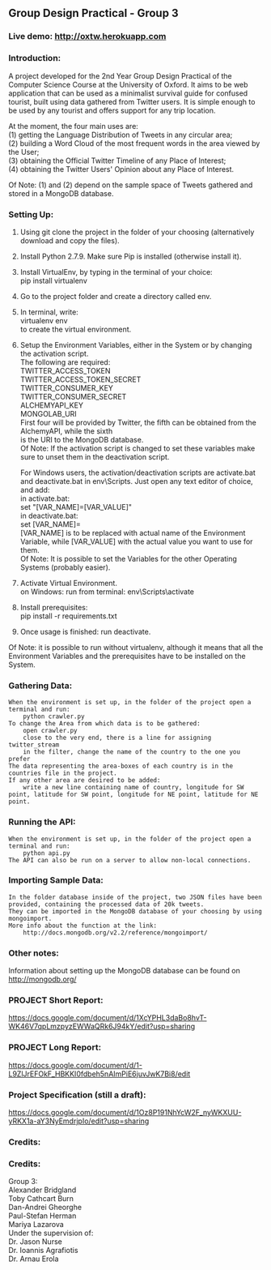 ## Group Design Practical - Group 3

### Live demo: http://oxtw.herokuapp.com

### Introduction:
A project developed for the 2nd Year Group Design Practical of the Computer Science Course 
at the University of Oxford. It aims to be web application that can be used as a minimalist 
survival guide for confused tourist, built using data gathered from Twitter users. It is simple 
enough to be used by any tourist and offers support for any trip location.  

At the moment, the four main uses are:  
(1) getting the Language Distribution of Tweets in any circular area;  
(2) building a Word Cloud of the most frequent words in the area viewed by the User;  
(3) obtaining the Official Twitter Timeline of any Place of Interest;  
(4) obtaining the Twitter Users' Opinion about any Place of Interest.  
  
Of Note: (1) and (2) depend on the sample space of Tweets gathered and stored in a MongoDB database.  

### Setting Up:  
1. Using git clone the project in the folder of your choosing (alternatively download and copy the files).  
2. Install Python 2.7.9. Make sure Pip is installed (otherwise install it).  
3. Install VirtualEnv, by typing in the terminal of your choice:  
    pip install virtualenv  
4. Go to the project folder and create a directory called env.  
5. In terminal, write:  
    virtualenv env      
   to create the virtual environment.  
6. Setup the Environment Variables, either in the System or by changing the activation script.  
   The following are required:  
        TWITTER_ACCESS_TOKEN  
        TWITTER_ACCESS_TOKEN_SECRET  
        TWITTER_CONSUMER_KEY  
        TWITTER_CONSUMER_SECRET  
        ALCHEMYAPI_KEY  
        MONGOLAB_URI  
   First four will be provided by Twitter, the fifth can be obtained from the AlchemyAPI, while the sixth  
   is the URI to the MongoDB database.  
   Of Note: If the activation script is changed to set these variables make sure to unset them in the deactivation script.  
   
   For Windows users, the activation/deactivation scripts are activate.bat and deactivate.bat in env\Scripts\.
   Just open any text editor of choice, and add:  
    in activate.bat:  
        set "[VAR_NAME]=[VAR_VALUE]"  
    in deactivate.bat:  
        set [VAR_NAME]=  
    [VAR_NAME] is to be replaced with actual name of the Environment Variable, while [VAR_VALUE] with the actual value you
    want to use for them.  
    Of Note: It is possible to set the Variables for the other Operating Systems (probably easier).  
7. Activate Virtual Environment.  
    on Windows: run from terminal: env\Scripts\activate  
8. Install prerequisites:  
    pip install -r requirements.txt  
9. Once usage is finished: run deactivate.  

Of Note: it is possible to run without virtualenv, although it means that all the Environment Variables and the prerequisites 
have to be installed on the System.  

### Gathering Data:
    When the environment is set up, in the folder of the project open a terminal and run:
        python crawler.py
    To change the Area from which data is to be gathered:
        open crawler.py
        close to the very end, there is a line for assigning twitter_stream
        in the filter, change the name of the country to the one you prefer
    The data representing the area-boxes of each country is in the countries file in the project. 
    If any other area are desired to be added:
        write a new line containing name of country, longitude for SW point, latitude for SW point, longitude for NE point, latitude for NE point.
    
### Running the API:
    When the environment is set up, in the folder of the project open a terminal and run:
        python api.py
    The API can also be run on a server to allow non-local connections.
    
### Importing Sample Data:
    In the folder database inside of the project, two JSON files have been provided, containing the processed data of 20k tweets.
    They can be imported in the MongoDB database of your choosing by using mongoimport.
    More info about the function at the link:
        http://docs.mongodb.org/v2.2/reference/mongoimport/
        
### Other notes:
Information about setting up the MongoDB database can be found on http://mongodb.org/

    
### PROJECT Short Report:
https://docs.google.com/document/d/1XcYPHL3daBo8hvT-WK46V7qpLmzpyzEWWaQRk6J94kY/edit?usp=sharing

### PROJECT Long Report:
https://docs.google.com/document/d/1-L9ZlJrEFOkF_HBKKI0fdbeh5nAImPiE6juvJwK7Bi8/edit

### Project Specification (still a draft):
https://docs.google.com/document/d/1Oz8P191NhYcW2F_nyWKXUU-yRKX1a-aY3NyEmdrjpIo/edit?usp=sharing

### Credits:
### Credits:
Group 3:  
    Alexander Bridgland  
    Toby Cathcart Burn  
    Dan-Andrei Gheorghe  
    Paul-Stefan Herman  
    Mariya Lazarova  
Under the supervision of:  
    Dr. Jason Nurse  
    Dr. Ioannis Agrafiotis  
    Dr. Arnau Erola  
    
